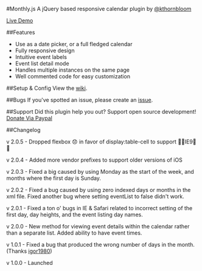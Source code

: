 #Monthly.js
A jQuery based responsive calendar plugin by <a href="https://twitter.com/kthornbloom" target="_blank">@kthornbloom</a>

<a href="http://kthornbloom.com/monthly" target="_blank">Live Demo</a>

##Features

- Use as a date picker, or a full fledged calendar
- Fully responsive design
- Intuitive event labels
- Event list detail mode
- Handles multiple instances on the same page
- Well commented code for easy customization

##Setup & Config
View the <a href="https://github.com/kthornbloom/Monthly/wiki">wiki</a>.

##Bugs
If you've spotted an issue, please create an <a href="https://github.com/kthornbloom/Monthly/issues">issue</a>.

##Support
Did this plugin help you out? Support open source development! <a href="https://www.paypal.com/cgi-bin/webscr?cmd=_s-xclick&hosted_button_id=6GHHZGMCV5GNE">Donate Via Paypal</a>

##Changelog

v 2.0.5 - Dropped flexbox 😞 in favor of display:table-cell to support 💩💩IE9💩💩

v 2.0.4 - Added more vendor prefixes to support older versions of iOS

v 2.0.3 - Fixed a big caused by using Monday as the start of the week, and months where the first day is Sunday.

v 2.0.2 - Fixed a bug caused by using zero indexed days or months in the xml file. Fixed another bug where setting eventList to false didn't work.

v 2.0.1 - Fixed a ton o' bugs in IE & Safari related to incorrect setting of the first day, day heights, and the event listing day names.

v 2.0.0 - New method for viewing event details within the calendar rather than a separate list. Added ability to have event times.

v 1.0.1 - Fixed a bug that produced the wrong number of days in the month. (Thanks <a href="https://github.com/igor1980">igor1980</a>)

v 1.0.0 - Launched
